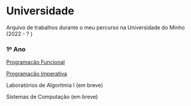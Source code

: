 # Universidade
Arquivo de trabalhos durante o meu percurso na Universidade do Minho (2022 - ? )

### 1º Ano
[Programação Funcional](https://github.com/NullaSec/Universidade/tree/main/1-ano/Programacao-Funcional)

[Programação Imperativa](https://github.com/NullaSec/Universidade/tree/main/1-ano/Programacao-Imperativa)

Laboratórios de Algoritmia I (em breve)

Sistemas de Computação (em breve)
